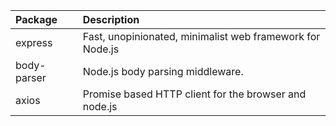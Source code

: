 |Package|Description|
|:--|:--|
|express|Fast, unopinionated, minimalist web framework for Node.js|
|body-parser|Node.js body parsing middleware.|
|axios|Promise based HTTP client for the browser and node.js|
